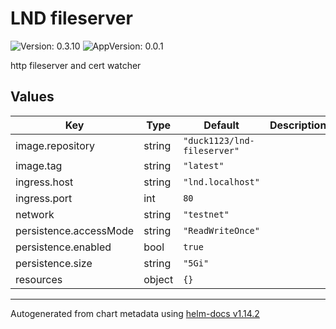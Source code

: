 # LND fileserver

![Version: 0.3.10](https://img.shields.io/badge/Version-0.3.10-informational?style=flat-square) ![AppVersion: 0.0.1](https://img.shields.io/badge/AppVersion-0.0.1-informational?style=flat-square)

http fileserver and cert watcher

## Values

| Key | Type | Default | Description |
|-----|------|---------|-------------|
| image.repository | string | `"duck1123/lnd-fileserver"` |  |
| image.tag | string | `"latest"` |  |
| ingress.host | string | `"lnd.localhost"` |  |
| ingress.port | int | `80` |  |
| network | string | `"testnet"` |  |
| persistence.accessMode | string | `"ReadWriteOnce"` |  |
| persistence.enabled | bool | `true` |  |
| persistence.size | string | `"5Gi"` |  |
| resources | object | `{}` |  |

----------------------------------------------
Autogenerated from chart metadata using [helm-docs v1.14.2](https://github.com/norwoodj/helm-docs/releases/v1.14.2)
